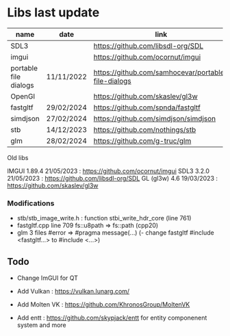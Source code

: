 # Libs last update

| name | date | link |
| - | - | - |
| SDL3 | | https://github.com/libsdl-org/SDL |
| imgui | | https://github.com/ocornut/imgui |
| portable file dialogs | 11/11/2022 | https://github.com/samhocevar/portable-file-dialogs |
| OpenGl | | https://github.com/skaslev/gl3w |
| fastgltf | 29/02/2024 | https://github.com/spnda/fastgltf |
| simdjson | 27/02/2024 | https://github.com/simdjson/simdjson |
| stb | 14/12/2023 | https://github.com/nothings/stb |
| glm | 28/02/2024 | https://github.com/g-truc/glm |

Old libs

IMGUI 		    1.89.4	21/05/2023	: https://github.com/ocornut/imgui
SDL3			3.2.0	21/05/2023	: https://github.com/libsdl-org/SDL
GL (gl3w)		4.6 	19/03/2023	: https://github.com/skaslev/gl3w

### Modifications

- stb/stb_image_write.h : function stbi_write_hdr_core (line 761)
- fastgltf.cpp line 709 fs::u8path => fs::path (cpp20)
- glm 3 files #error => #pragma message(...)
(- change fastgltf #include <fastgltf\...> to #include <...>)

## Todo

- Change ImGUI for QT

- Add Vulkan : https://vulkan.lunarg.com/ 
- Add Molten VK : https://github.com/KhronosGroup/MoltenVK

- Add entt : https://github.com/skypjack/entt for entity componenent system and more
